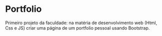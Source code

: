 # Portfolio
Primeiro projeto da faculdade: na matéria de desenvolvimento web (Html, Css e JS) criar uma página de um portfolio pessoal usando Bootstrap.

